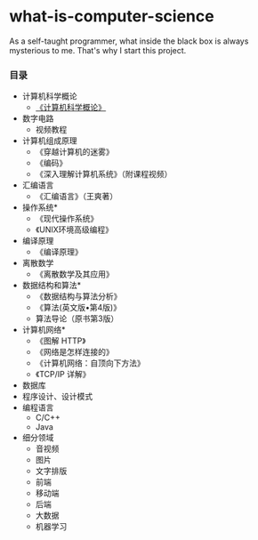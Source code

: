 # what-is-computer-science
As a self-taught programmer, what inside the black box is always mysterious to me. That's why I start this project. 

### 目录
- 计算机科学概论
  - [《计算机科学概论》](https://github.com/ShannonChenCHN/what-is-computer-science/issues/1)
- 数字电路
  - 视频教程
- 计算机组成原理
  - 《穿越计算机的迷雾》
  - 《编码》
  - 《深入理解计算机系统》（附课程视频）
- 汇编语言
  - 《汇编语言》（王爽著）
- 操作系统*
  - 《现代操作系统》
  - 《UNIX环境高级编程》
- 编译原理
  - 《编译原理》
- 离散数学
  - 《离散数学及其应用》
- 数据结构和算法*
  - 《数据结构与算法分析》
  - 《算法(英文版•第4版)》
  - 算法导论（原书第3版）
- 计算机网络*
  - 《图解 HTTP》
  - 《网络是怎样连接的》
  - 《计算机网络：自顶向下方法》
  - 《TCP/IP 详解》
- 数据库
- 程序设计、设计模式
- 编程语言
  - C/C++
  - Java
- 细分领域
  - 音视频
  - 图片
  - 文字排版
  - 前端
  - 移动端
  - 后端
  - 大数据
  - 机器学习
